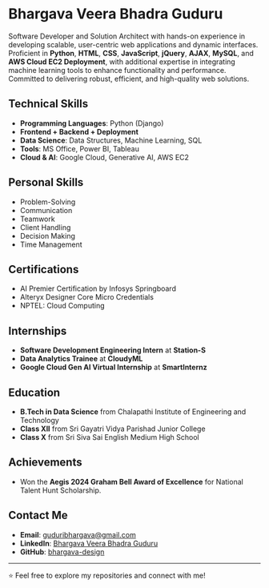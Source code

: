 # Bhargava Veera Bhadra Guduru

Software Developer and Solution Architect with hands-on experience in developing scalable, user-centric web applications and dynamic interfaces. Proficient in **Python**, **HTML**, **CSS**, **JavaScript**, **jQuery**, **AJAX**, **MySQL**, and **AWS Cloud EC2 Deployment**, with additional expertise in integrating machine learning tools to enhance functionality and performance. Committed to delivering robust, efficient, and high-quality web solutions.

## Technical Skills
- **Programming Languages**: Python (Django)
- **Frontend + Backend + Deployment**
- **Data Science**: Data Structures, Machine Learning, SQL
- **Tools**: MS Office, Power BI, Tableau
- **Cloud & AI**: Google Cloud, Generative AI, AWS EC2

## Personal Skills
- Problem-Solving
- Communication
- Teamwork
- Client Handling
- Decision Making
- Time Management
  
## Certifications
- AI Premier Certification by Infosys Springboard
- Alteryx Designer Core Micro Credentials
- NPTEL: Cloud Computing

## Internships
- **Software Development Engineering Intern** at **Station-S**
- **Data Analytics Trainee** at **CloudyML**
- **Google Cloud Gen AI Virtual Internship** at **SmartInternz**

## Education
- **B.Tech in Data Science** from Chalapathi Institute of Engineering and Technology
- **Class XII** from Sri Gayatri Vidya Parishad Junior College
- **Class X** from Sri Siva Sai English Medium High School

## Achievements
- Won the **Aegis 2024 Graham Bell Award of Excellence** for National Talent Hunt Scholarship.

## Contact Me
- **Email**: guduribhargava@gmail.com
- **LinkedIn**: [Bhargava Veera Bhadra Guduru](https://www.linkedin.com/in/bhargava-veera-bhadra-guduru-515a2622b/)
- **GitHub**: [bhargava-design](http://github.com/bhargava-design/)

---

⭐ Feel free to explore my repositories and connect with me!
